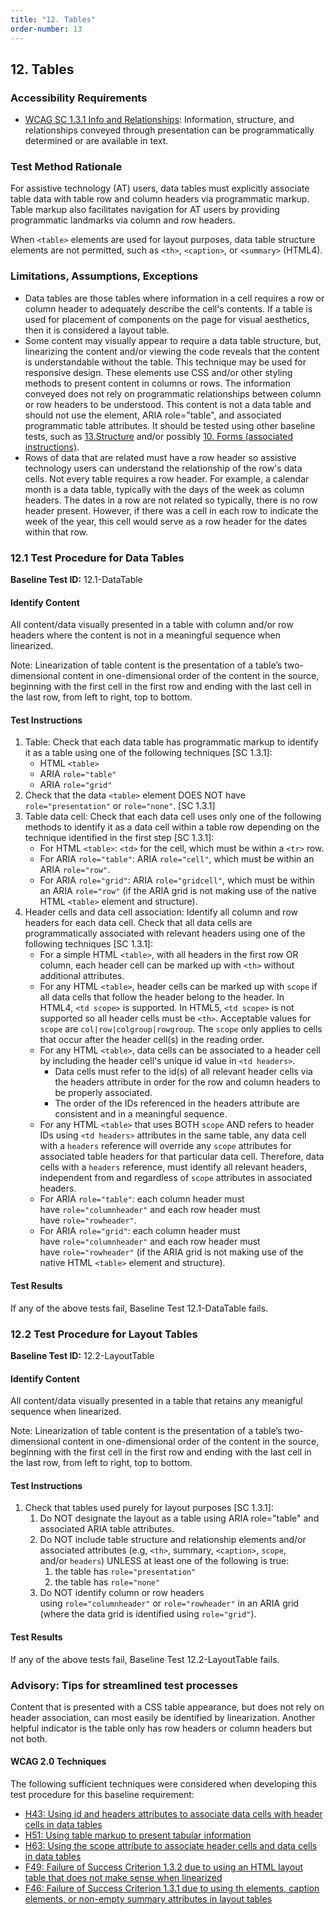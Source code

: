 ```yaml
---
title: "12. Tables"
order-number: 13
---
```

## 12. Tables

### Accessibility Requirements

-   [WCAG SC 1.3.1 Info and Relationships](https://www.w3.org/TR/UNDERSTANDING-WCAG20/content-structure-separation-programmatic.html): Information, structure, and relationships conveyed through presentation can be programmatically determined or are available in text.

### Test Method Rationale

For assistive technology (AT) users, data tables must explicitly associate table data with table row and column headers via programmatic markup. Table markup also facilitates navigation for AT users by providing programmatic landmarks via column and row headers.

When `<table>` elements are used for layout purposes, data table structure elements are not permitted, such as `<th>`, `<caption>`, or `<summary>` (HTML4).

### Limitations, Assumptions, Exceptions

-   Data tables are those tables where information in a cell requires a row or column header to adequately describe the cell's contents. If a table is used for placement of components on the page for visual aesthetics, then it is considered a layout table.
-   Some content may visually appear to require a data table structure, but, linearizing the content and/or viewing the code reveals that the content is understandable without the table. This technique may be used for responsive design. These elements use CSS and/or other styling methods to present content in columns or rows. The information conveyed does not rely on programmatic relationships between column or row headers to be understood. This content is not a data table and should not use the element, ARIA role="table", and associated programmatic table attributes. It should be tested using other baseline tests, such as [13.Structure](https://github.com/Section508Coordinators/ICTTestingBaseline/blob/master/docs/13Headings) and/or possibly [10. Forms (associated instructions)](https://github.com/Section508Coordinators/ICTTestingBaseline/blob/master/docs/10Forms).
-   Rows of data that are related must have a row header so assistive technology users can understand the relationship of the row's data cells. Not every table requires a row header. For example, a calendar month is a data table, typically with the days of the week as column headers. The dates in a row are not related so typically, there is no row header present. However, if there was a cell in each row to indicate the week of the year, this cell would serve as a row header for the dates within that row.

### 12.1 Test Procedure for Data Tables

**Baseline Test ID:** 12.1-DataTable
#### Identify Content
<p id="1IC">All content/data visually presented in a table with column and/or row headers where the content is not in a meaningful sequence when linearized.</p>

<p>Note: Linearization of table content is the presentation of a table’s two-dimensional content in one-dimensional order of the content in the source, beginning with the first cell in the first row and ending with the last cell in the last row, from left to right, top to bottom.</p>

#### Test Instructions
<ol id="1TI">
    <li id="1TI-1">Table: Check that each data table has programmatic markup to identify it as a table using one of the following techniques [SC 1.3.1]:
        <ul>
            <li>HTML <code>&lt;table&gt;</code></li>
            <li>ARIA <code>role="table"</code></li>
            <li>ARIA <code>role="grid"</code></li>
        </ul></li>
    <li id="1TI-2">Check that the data <code>&lt;table&gt;</code> element DOES NOT have <code>role="presentation"</code> or <code>role="none"</code>. [SC 1.3.1]</li>
    <li id="1TI-3">Table data cell: Check that each data cell uses only one of the following methods to identify it as a data cell within a table row depending on the technique identified in the first step [SC 1.3.1]:
        <ul>
            <li>For HTML <code>&lt;table&gt;</code>: <code>&lt;td&gt;</code> for the cell, which must be within a <code>&lt;tr&gt;</code> row.</li>
            <li>For ARIA <code>role="table"</code>: ARIA <code>role="cell"</code>, which must be within an ARIA <code>role="row"</code>.</li>
            <li>For ARIA <code>role="grid"</code>: ARIA <code>role="gridcell"</code>, which must be within an ARIA <code>role="row"</code> (if the ARIA grid is not making use of the native HTML <code>&lt;table&gt;</code> element and structure).</li>
        </ul></li>
    <li id="1TI-4">Header cells and data cell association: Identify all column and row headers for each data cell. Check that all data cells are programmatically associated with relevant headers using one of the following techniques [SC 1.3.1]:
    <ul>
        <li>For a simple HTML <code>&lt;table&gt;</code>, with all headers in the first row OR column, each header cell can be marked up with <code>&lt;th&gt;</code> without additional attributes.</li>
        <li>For any HTML <code>&lt;table&gt;</code>, header cells can be marked up with <code>scope</code> if all data cells that follow the header belong to the header. In HTML4, <code>&lt;td scope&gt;</code> is supported. In HTML5, <code>&lt;td scope&gt;</code> is not supported so all header cells must be <code>&lt;th&gt;</code>. Acceptable values for <code>scope</code> are <code>col|row|colgroup|rowgroup</code>. The <code>scope</code> only applies to cells that occur after the header cell(s) in the reading order.</li>
        <li>For any HTML <code>&lt;table&gt;</code>, data cells can be associated to a header cell by including the header cell's unique id value in <code>&lt;td headers&gt;</code>.
            <ul>
                <li>Data cells must refer to the id(s) of all relevant header cells via the headers attribute in order for the row and column headers to be properly associated.</li>
                <li>The order of the IDs referenced in the headers attribute are consistent and in a meaningful sequence.</li>
            </ul></li>
        <li>For any HTML <code>&lt;table&gt;</code> that uses BOTH <code>scope</code> AND refers to header IDs using <code>&lt;td headers&gt;</code> attributes in the same table, any data cell with a <code>headers</code> reference will override any <code>scope</code> attributes for associated table headers for that particular data cell. Therefore, data cells with a <code>headers</code> reference, must identify all relevant headers, independent from and regardless of <code>scope</code> attributes in associated headers.</li>
        <li>For ARIA <code>role="table"</code>: each column header must have <code>role="columnheader"</code> and each row header must have <code>role="rowheader"</code>.</li>
        <li>For ARIA <code>role="grid"</code>: each column header must have <code>role="columnheader"</code> and each row header must have <code>role="rowheader"</code> (if the ARIA grid is not making use of the native HTML <code>&lt;table&gt;</code> element and structure).</li>
	</ul></li>
</ol>

#### Test Results
<p id="1TR">If any of the above tests fail, Baseline Test 12.1-DataTable fails.</p>

### 12.2 Test Procedure for Layout Tables

**Baseline Test ID:** 12.2-LayoutTable
#### Identify Content
<p id="2IC">All content/data visually presented in a table that retains any meanigful sequence when linearized.</p>

<p>Note: Linearization of table content is the presentation of a table’s two-dimensional content in one-dimensional order of the content in the source, beginning with the first cell in the first row and ending with the last cell in the last row, from left to right, top to bottom.</p>

#### Test Instructions
<ol id="2TI">
    <li id="2TI-1">Check that tables used purely for layout purposes [SC 1.3.1]:
        <ol>
            <li id="2TI-1i">Do NOT designate the layout as a table using ARIA role="table" and associated ARIA table attributes.</li>
            <li id="2TI-1ii">Do NOT include table structure and relationship elements and/or associated attributes (e.g, <code>&lt;th&gt;</code>, summary, <code>&lt;caption&gt;</code>, <code>scope</code>, and/or <code>headers</code>) UNLESS at least one of the following is true:
            <ol>
                <li id="2TI-1iia">the table has <code>role="presentation"</code></li>
                <li id="2TI-1iib">the table has <code>role="none"</code></li>
            </ol></li>
            <li id="2TI-1iii">Do NOT identify column or row headers using <code>role="columnheader"</code> or <code>role="rowheader"</code> in an ARIA grid (where the data grid is identified using <code>role="grid"</code>).</li>
        </ol></li>
</ol>

#### Test Results
<p id="2TR">If any of the above tests fail, Baseline Test 12.2-LayoutTable fails.</p>

### Advisory: Tips for streamlined test processes

Content that is presented with a CSS table appearance, but does not rely on header association, can most easily be identified by linearization. Another helpful indicator is the table only has row headers or column headers but not both.

#### WCAG 2.0 Techniques
The following sufficient techniques were considered when developing this test procedure for this baseline requirement:
-   [H43: Using id and headers attributes to associate data cells with header cells in data tables](https://www.w3.org/TR/WCAG20-TECHS/H43.html)
-   [H51: Using table markup to present tabular information](https://www.w3.org/TR/WCAG20-TECHS/H51.html)
-   [H63: Using the scope attribute to associate header cells and data cells in data tables](https://www.w3.org/TR/WCAG20-TECHS/H63.html)
-   [F49: Failure of Success Criterion 1.3.2 due to using an HTML layout table that does not make sense when linearized](https://www.w3.org/TR/WCAG20-TECHS/F49.html)
-   [F46: Failure of Success Criterion 1.3.1 due to using th elements, caption elements, or non-empty summary attributes in layout tables](http://www.w3.org/TR/WCAG20-TECHS/F46.html)
